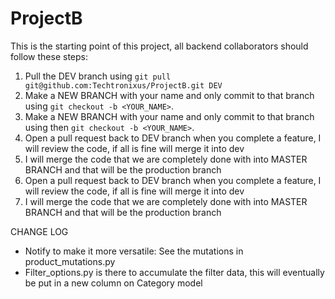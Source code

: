 # ProjectB

This is the starting point of this project, all backend collaborators should follow these steps:
1. Pull the DEV branch using `git pull git@github.com:Techtronixus/ProjectB.git DEV` 
2. Make a NEW BRANCH with your name and only commit to that branch using `git checkout -b <YOUR_NAME>`. 
3. Make a NEW BRANCH with your name and only commit to that branch using then `git checkout -b <YOUR_NAME>`. 
4. Open a pull request back to DEV branch when you complete a feature, I will review the code, if all is fine will merge it into dev
5. I will merge the code that we are completely done with into MASTER BRANCH and that will be the production branch
6. Open a pull request back to DEV branch when you complete a feature, I will review the code, if all is fine will merge it into dev
7. I will merge the code that we are completely done with into MASTER BRANCH and that will be the production branch


CHANGE LOG

- Notify to make it more versatile: See the mutations in product_mutations.py
- Filter_options.py is there to accumulate the filter data, this will eventually be put in a new column on Category model
